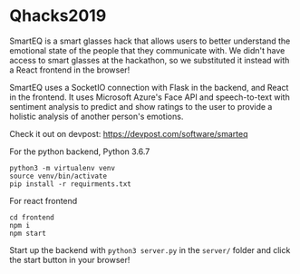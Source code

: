 # Qhacks2019

SmartEQ is a smart glasses hack that allows users to better understand the emotional state of the people that they communicate with. We didn't have access to smart glasses at the hackathon, so we substituted it instead with a React frontend in the browser!

SmartEQ uses a SocketIO connection with Flask in the backend, and React in the frontend. It uses Microsoft Azure's Face API and speech-to-text with sentiment analysis to predict and show ratings to the user to provide a holistic analysis of another person's emotions.

Check it out on devpost: https://devpost.com/software/smarteq

For the python backend, Python 3.6.7

```
python3 -m virtualenv venv
source venv/bin/activate
pip install -r requirments.txt
```

For react frontend

```
cd frontend
npm i
npm start
```

Start up the backend with `python3 server.py` in the `server/` folder and click the start button in your browser!
